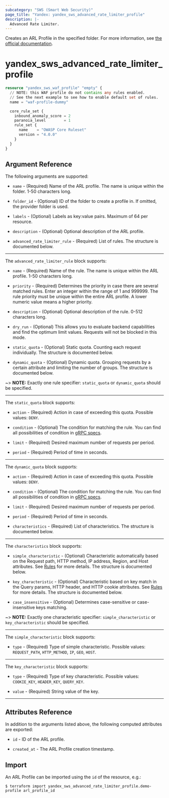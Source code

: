 ```yaml
---
subcategory: "SWS (Smart Web Security)"
page_title: "Yandex: yandex_sws_advanced_rate_limiter_profile"
description: |-
  Advanced Rate Limiter.
---
```



Creates an ARL Profile in the specified folder. For more information, see [the official documentation](https://yandex.cloud/en/docs/smartwebsecurity/quickstart/quickstart-arl).

# yandex_sws_advanced_rate_limiter_profile




```terraform
resource "yandex_sws_waf_profile" "empty" {
  // NOTE: this WAF profile do not contains any rules enabled.
  // See the next example to see how to enable default set of rules. 
  name = "waf-profile-dummy"

  core_rule_set {
    inbound_anomaly_score = 2
    paranoia_level        = 1
    rule_set {
      name    = "OWASP Core Ruleset"
      version = "4.0.0"
    }
  }
}
```

## Argument Reference

The following arguments are supported:

* `name` - (Required) Name of the ARL profile. The name is unique within the folder. 1-50 characters long.

* `folder_id` - (Optional) ID of the folder to create a profile in. If omitted, the provider folder is used.

* `labels` - (Optional) Labels as key:value pairs. Maximum of 64 per resource.

* `description` - (Optional) Optional description of the ARL profile.

* `advanced_rate_limiter_rule` - (Required) List of rules. The structure is documented below.

---

The `advanced_rate_limiter_rule` block supports:

* `name` - (Required) Name of the rule. The name is unique within the ARL profile. 1-50 characters long.

* `priority` - (Required) Determines the priority in case there are several matched rules. Enter an integer within the range of 1 and 999999. The rule priority must be unique within the entire ARL profile. A lower numeric value means a higher priority.

* `description` - (Optional) Optional description of the rule. 0-512 characters long.

* `dry_run` - (Optional) This allows you to evaluate backend capabilities and find the optimum limit values. Requests will not be blocked in this mode.

* `static_quota` - (Optional) Static quota. Counting each request individually. The structure is documented below.

* `dynamic_quota` - (Optional) Dynamic quota. Grouping requests by a certain attribute and limiting the number of groups. The structure is documented below.

~> **NOTE:** Exactly one rule specifier: `static_quota` or `dynamic_quota` should be specified.

---

The `static_quota` block supports:

* `action` - (Required) Action in case of exceeding this quota. Possible values: `DENY`.

* `condition` - (Optional) The condition for matching the rule. You can find all possibilities of condition in [gRPC specs](https://github.com/yandex-cloud/cloudapi/blob/master/yandex/cloud/smartwebsecurity/v1/security_profile.proto).

* `limit` - (Required) Desired maximum number of requests per period.

* `period` - (Required) Period of time in seconds.

---

The `dynamic_quota` block supports:

* `action` - (Required) Action in case of exceeding this quota. Possible values: `DENY`.

* `condition` - (Optional) The condition for matching the rule. You can find all possibilities of condition in [gRPC specs](https://github.com/yandex-cloud/cloudapi/blob/master/yandex/cloud/smartwebsecurity/v1/security_profile.proto).

* `limit` - (Required) Desired maximum number of requests per period.

* `period` - (Required) Period of time in seconds.

* `characteristics` - (Required) List of characteristics. The structure is documented below.

---

The `characteristics` block supports:

* `simple_characteristic` - (Optional) Characteristic automatically based on the Request path, HTTP method, IP address, Region, and Host attributes. See [Rules](https://yandex.cloud/en/docs/smartwebsecurity/concepts/arl#requests-counting) for more details. The structure is documented below.

* `key_characteristic` - (Optional) Characteristic based on key match in the Query params, HTTP header, and HTTP cookie attributes. See [Rules](https://yandex.cloud/en/docs/smartwebsecurity/concepts/arl#requests-counting) for more details. The structure is documented below.

* `case_insensitive` - (Optional) Determines case-sensitive or case-insensitive keys matching.

~> **NOTE:** Exactly one characteristic specifier: `simple_characteristic` or `key_characteristic` should be specified.

---

The `simple_characteristic` block supports:

* `type` - (Required) Type of simple characteristic. Possible values: `REQUEST_PATH`, `HTTP_METHOD`, `IP`, `GEO`, `HOST`.

---

The `key_characteristic` block supports:

* `type` - (Required) Type of key characteristic. Possible values: `COOKIE_KEY`, `HEADER_KEY`, `QUERY_KEY`.

* `value` - (Required) String value of the key.

---

## Attributes Reference

In addition to the arguments listed above, the following computed attributes are exported:

* `id` - ID of the ARL profile.

* `created_at` - The ARL Profile creation timestamp.

## Import

An ARL Profile can be imported using the `id` of the resource, e.g.:

```
$ terraform import yandex_sws_advanced_rate_limiter_profile.demo-profile arl_profile_id
```

